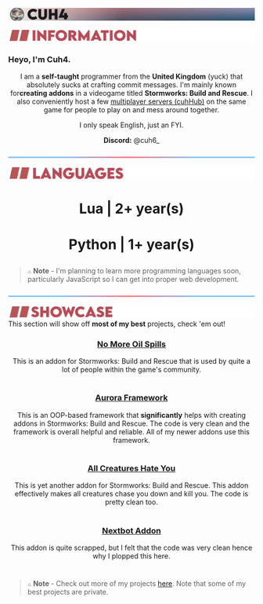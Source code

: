 ![(Profile Picture) Cuh4](resources/cuh4.png)

![Information](resources/information.png)
### Heyo, I'm Cuh4.
<p align="center">
    I am a <b>self-taught</b> programmer from the <b>United Kingdom</b> (yuck) that absolutely sucks at crafting commit messages.
    I'm mainly known for<b>creating addons</b> in a videogame titled <b>Stormworks: Build and Rescue</b>. I also conveniently host a few <a href="https://dsc.gg/cuhhubsw">multiplayer servers (cuhHub)</a> on the same game for people to play on and mess around together.
</p>

<p align="center"> I only speak English, just an FYI. </p>

<p align="center"> <b>Discord:</b> @cuh6_ </p>


![Separator](resources/separator.png)

![Languages](resources/languages.png)
<h1>
    <p align="center">
        Lua | 2+ year(s)
    </p>
</h1>

<h1>
    <p align="center">
        Python | 1+ year(s)
    </p>
</h1>

> `⚠` **Note** - I'm planning to learn more programming languages soon, particularly JavaScript so I can get into proper web development.

![Separator](resources/separator.png)

![Showcase](resources/showcase.png)
This section will show off **most of my best** projects, check 'em out!

<h3>
    <p align="center">
        <a href="https://github.com/Cuh4/NoMoreOilSpills">No More Oil Spills</a>
    </p>
</h3>

<p align="center">
    This is an addon for Stormworks: Build and Rescue that is used by quite a lot of people within the game's community.
</p>

#

<h3>
    <p align="center">
        <a href="https://github.com/Cuh4/AuroraFramework">Aurora Framework</a>
    </p>
</h3>

<p align="center">
    This is an OOP-based framework that <b>significantly</b> helps with creating addons in Stormworks: Build and Rescue. The code is very clean and the framework is overall helpful and reliable. All of my newer addons use this framework.
</p>

#

<h3>
    <p align="center">
        <a href="https://github.com/Cuh4/AllCreaturesHateYou">All Creatures Hate You</a>
    </p>
</h1>

<p align="center">
    This is yet another addon for Stormworks: Build and Rescue. This addon effectively makes all creatures chase you down and kill you. The code is pretty clean too.
</p>


#

<h3>
    <p align="center">
        <a href="https://github.com/Cuh4/NextbotAddon">Nextbot Addon</a>
    </p>
</h3>

<p align="center">
    This addon is quite scrapped, but I felt that the code was very clean hence why I plopped this here. 
</p>

#

> `⚠` **Note** - Check out more of my projects [here](https://github.com/Cuh4?tab=repositories). Note that some of my best projects are private.